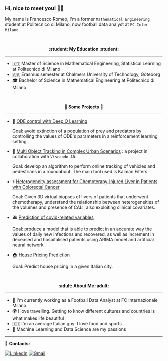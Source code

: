 <!--
**fraromeo/fraromeo** is a ✨ _special_ ✨ repository because its `README.md` (this file) appears on your GitHub profile.

Here are some ideas to get you started:

- 🔭 I’m currently working on ...
- 🌱 I’m currently learning ...
- 👯 I’m looking to collaborate on ...
- 🤔 I’m looking for help with ...
- 💬 Ask me about ...
- 📫 How to reach me: ...
- 😄 Pronouns: ...
- ⚡ Fun fact: ...
-->
### Hi, nice to meet you! 👋😄

My name is Francesco Romeo, I'm a former `Mathematical Engineering` student at Politecnico di Milano, now football data analyst at `FC Inter Milano`.  


<br />
<p align="center" style="font-weight:bold"> :student: <b> My Education </b> :student: <p>

---
- 🇮🇹 Master of Science in Mathematical Engineering, Statistical Learning at Politecnico di Milano
- 🇸🇪 Erasmus semester at Chalmers University of Technology, Göteborg
- 🎓 Bachelor of Science in Mathematical Engineering at Politecnico di Milano
  
<br />
<p align="center" style="font-weight:bold"> 🔨 <b> Some Projects </b> 🔨 <p>

---
- 🧠 [ODE control with Deep Q Learning](https://github.com/fraromeo/ODE_control_with_deepQlearning)
  
  Goal: avoid extinction of a population of prey and predators by controlling the values of ODE's parameters in a reinforcement learning setting. 

- 🚗 [Multi Object Tracking in Complex Urban Scenarios](https://github.com/fraromeo/Multi-Object-Tracking-in-Complex-Urban-Scenarios) : a project in collaboration with `Viscando AB`. 
  
  Goal: develop an algorithm to perform online tracking of vehicles and pedestrians in a roundabout. The main tool used is Kalman Filters. 
- ⚕️ [Heterogeneity assessment for Chemoterapy-Injured Liver in Patients with Colorectal Cancer](https://github.com/fraromeo/Chemotherapy-Associated-Liver-Injury)
  
  Goal: Given 3D virtual biopses of livers of patients that underwent chemotherapy, understand the relationship between heterogeneities of the volumes and presence of CALI, also exploiting clinical covariates.
 
- 🚑 [Prediction of covid-related variables](https://github.com/fraromeo/covid_prediction)
  
  Goal: produce a model that is able to predict in an accurate way the values of daily new infections and recovered, as well as increment in deceased and hospitalised patients using ARIMA model and artificial neural network. 
  
- 🏠 [House Pricing Prediction](https://github.com/fraromeo/Real_Estate)
  
   Goal: Predict house pricing in a given Italian city. 


<br />
<p align="center" style="font-weight:bold"> :adult: <b> About Me </b> :adult: <p>

---
 - 🌱 I'm currently working as a Football Data Analyst at FC Internazionale Milano
 - 🌍 I love travelling. Getting to know different cultures and countries is what makes life beautiful 
 - 🇮🇹 I'm an average Italian guy: I love food and sports
 - 💭 Machine Learning and Data Science are my passions

 

---


:loudspeaker: **Contacts:**
  
  
[![LinkedIn](https://img.shields.io/badge/-LinkedIn-blue?style=flat&logo=Linkedin&logoColor=white)](https://www.linkedin.com/in/francesco-romeo-368075187/)
[![Gmail](https://img.shields.io/badge/Gmail-D14836?style=for-the-badge&logo=gmail&logoColor=white)](mailto:francesco.romeo1703@gmail.com)  
